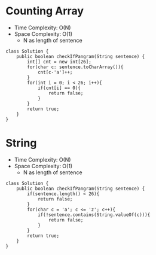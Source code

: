 # Counting Array
* Time Complexity: O(N)
* Space Complexity: O(1)
	* N as length of sentence
```
class Solution {
    public boolean checkIfPangram(String sentence) {
        int[] cnt = new int[26];
        for(char c: sentence.toCharArray()){
            cnt[c-'a']++;
        }
        for(int i = 0; i < 26; i++){
            if(cnt[i] == 0){
                return false;
            }
        }
        return true;
    }
}
```
# String
* Time Complexity: O(N)
* Space Complexity: O(1)
	* N as length of sentence
```
class Solution {
    public boolean checkIfPangram(String sentence) {
        if(sentence.length() < 26){
            return false;
        }
        for(char c = 'a'; c <= 'z'; c++){
            if(!sentence.contains(String.valueOf(c))){
                return false;
            }
        }
        return true;
    }
}
```